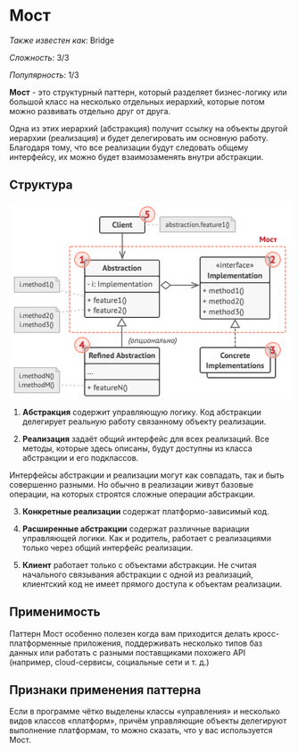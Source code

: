 # Мост

*Также известен как*: Bridge

*Сложность*: 3/3

*Популярность*: 1/3

**Мост** - это структурный паттерн, который разделяет бизнес-логику или
большой класс на несколько отдельных иерархий, которые потом можно
развивать отдельно друг от друга.

Одна из этих иерархий (абстракция) получит ссылку на объекты другой
иерархии (реализация) и будет делегировать им основную работу. Благодаря
тому, что все реализации будут следовать общему интерфейсу, их можно
будет взаимозаменять внутри абстракции.

## Структура

![Структура](./images/bridge.png)

1. **Абстракция** содержит управляющую логику. Код абстракции делегирует
реальную работу связанному объекту реализации.

2. **Реализация** задаёт общий интерфейс для всех реализаций. Все методы,
которые здесь описаны, будут доступны из класса абстракции и его
подклассов.

Интерфейсы абстракции и реализации могут как совпадать, так и быть
совершенно разными. Но обычно в реализации живут базовые операции, на
которых строятся сложные операции абстракции.

3. **Конкретные реализации** содержат платформо-зависимый код.

4. **Расширенные абстракции** содержат различные вариации управляющей
логики. Как и родитель, работает с реализациями только через общий
интерфейс реализации.

5. **Клиент** работает только с объектами абстракции. Не считая
начального связывания абстракции с одной из реализаций, клиентский код не
имеет прямого доступа к объектам реализации.

## Применимость

Паттерн Мост особенно полезен когда вам приходится делать
кросс-платформенные приложения, поддерживать несколько типов баз данных или
работать с разными поставщиками похожего API (например, cloud-сервисы,
социальные сети и т. д.)

## Признаки применения паттерна

Если в программе чётко выделены классы «управления» и несколько видов
классов «платформ», причём управляющие объекты делегируют выполнение
платформам, то можно сказать, что у вас используется Мост.
